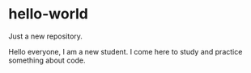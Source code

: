 # hello-world
Just a new repository.


Hello everyone, I am a new student. I come here to study and practice something about code.
